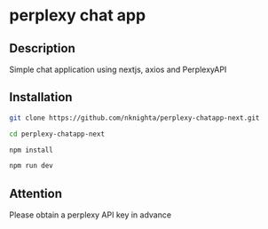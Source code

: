 # perplexy chat app

## Description
Simple chat application using nextjs, axios and PerplexyAPI

## Installation

```bash
git clone https://github.com/nknighta/perplexy-chatapp-next.git
```
```bash
cd perplexy-chatapp-next
```
```bash
npm install
```
```bash
npm run dev
```

## Attention 
Please obtain a perplexy API key in advance